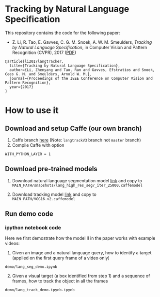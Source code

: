 # Tracking by Natural Language Specification
This repository contains the code for the following paper:

* Z. Li, R. Tao, E. Gavves, C. G. M. Snoek, A. W. M. Smeulders, *Tracking by Natural Language Specification*, in Computer Vision and Pattern Recognition (CVPR), 2017 ([PDF](http://openaccess.thecvf.com/content_cvpr_2017/papers/Li_Tracking_by_Natural_CVPR_2017_paper.pdf))
```
@article{li2017langtracker,
  title={Tracking by Natural Language Specification},
  author={Li, Zhenyang and Tao, Ran and Gavves, Efstratios and Snoek, Cees G. M. and Smeulders, Arnold W. M.},
  journal={Proceedings of the IEEE Conference on Computer Vision and Pattern Recognition},
  year={2017}
}
```
# How to use it

## Download and setup Caffe (our own branch)

1. Caffe branch [here](https://github.com/mathrho/lang-track/tree/langtrackV3) (Note: `langtrackV3` branch not `master` branch)
2. Compile Caffe with option 
```
WITH_PYTHON_LAYER = 1
```

## Download pre-trained models

1. Download natural language segmentation model [link](http://isis-data.science.uva.nl/zhenyang/cvpr17-langtracker/code/pretrain-models/snapshots/lang_high_res_seg/_iter_25000.caffemodel)
and copy to `MAIN_PATH/snapshots/lang_high_res_seg/_iter_25000.caffemodel`

2. Download tracking model [link](http://isis-data.science.uva.nl/zhenyang/cvpr17-langtracker/code/pretrain-models/VGG16.v2.caffemodel)
and copy to `MAIN_PATH/VGG16.v2.caffemodel`

## Run demo code

### ipython notebook code

Here we first demostrate how the model II in the paper works with example videos:

1. Given an image and a natural language query, how to identify a target (applied on the first query frame of a video only)
```
demo/lang_seg_demo.ipynb
```

2. Given a visual target (a box identified from step 1) and a sequence of frames, how to track the object in all the frames
```
demo/lang_track_demo.ipynb.ipynb
```



